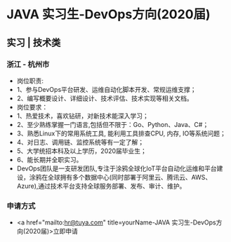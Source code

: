 
# JAVA 实习生-DevOps方向(2020届)
## 实习  |  技术类
### 浙江 - 杭州市

- 岗位职责:
- 1、参与DevOps平台研发、运维自动化脚本开发、常规运维支撑；
- 2、编写概要设计、详细设计、技术评估、技术实现等相关文档。
- 岗位要求：
- 1、热爱技术，喜欢钻研，对新技术能深入学习；
- 2、至少熟练掌握一门语言,包括但不限于：Go、Python、Java、C#；
- 3、熟悉Linux下的常用系统工具, 能利用工具排查CPU, 内存, IO等系统问题；
- 4、对日志、调用链、监控系统等有一定了解；
- 5、大学统招本科及以上学历，2020届毕业生；
- 6、能长期并全职实习。
- DevOps团队是一支研发团队,专注于涂鸦全球化IoT平台自动化运维和平台建设，涂鸦在全球拥有多个数据中心(同时部署于阿里云、腾讯云、AWS、Azure),通过技术平台支持全球服务部署、发布、审计、维护。
### 申请方式
- <a href="mailto:hr@tuya.com" title=yourName-JAVA 实习生-DevOps方向(2020届)>立即申请</a>